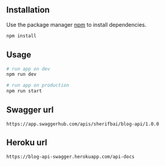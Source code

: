 ## Installation

Use the package manager [npm](https://www.npmjs.com/) to install dependencies.

```bash
npm install
```

## Usage

```bash
# run app on dev
npm run dev

# run app on production
npm run start
```

## Swagger url

```
https://app.swaggerhub.com/apis/sherifbai/blog-api/1.0.0
```

## Heroku url

```
https://blog-api-swagger.herokuapp.com/api-docs
```
